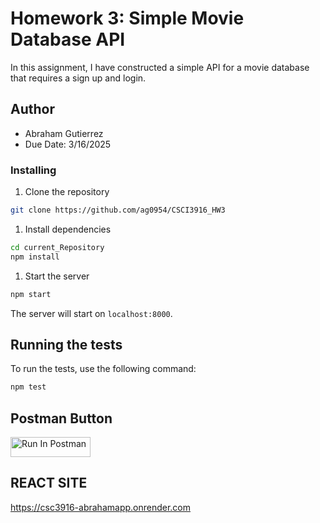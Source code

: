 # Homework 3: Simple Movie Database API

In this assignment, I have constructed a simple API for a movie database that requires a sign up and login.

## Author
- Abraham Gutierrez
- Due Date: 3/16/2025

### Installing

1. Clone the repository
```zsh
git clone https://github.com/ag0954/CSCI3916_HW3
```

1. Install dependencies
```zsh
cd current_Repository
npm install
```

1. Start the server
```zsh
npm start
```

The server will start on `localhost:8000`.

## Running the tests

To run the tests, use the following command:

```bash
npm test
```

## Postman Button

[<img src="https://run.pstmn.io/button.svg" alt="Run In Postman" style="width: 128px; height: 32px;">](https://app.getpostman.com/run-collection/41591718-434087f5-dd9a-4e6e-8a60-c9816155e261?action=collection%2Ffork&source=rip_markdown&collection-url=entityId%3D41591718-434087f5-dd9a-4e6e-8a60-c9816155e261%26entityType%3Dcollection%26workspaceId%3D01844ba1-5b74-48d1-a6fc-09d6dac43dcb#?env%5BGutierrez_HW3%5D=W3sia2V5IjoiSldUIiwidmFsdWUiOiIiLCJlbmFibGVkIjp0cnVlLCJ0eXBlIjoiZGVmYXVsdCIsInNlc3Npb25WYWx1ZSI6IkpXVC4uLiIsImNvbXBsZXRlU2Vzc2lvblZhbHVlIjoiSldUIGV5SmhiR2NpT2lKSVV6STFOaUlzSW5SNWNDSTZJa3BYVkNKOS5leUpwWkNJNklqWTNaR0UwTkRVNVptSTVNMlU0T1RJd1pEYzNObVJsWlNJc0luVnpaWEp1WVcxbElqb2lhbTlvYmk1a2IyVkFaMjFoYVd3dVkyOXRJaXdpYVdGMElqb3hOelF5TXpVNE1ERXdMQ0psZUhBaU9qRTNOREl6TmpFMk1UQjkuNmFsdldMTHVEM3Vpb251a0tmam1UNDBOd1Mxa0YtS0pLYlphdkhYVC1jdyIsInNlc3Npb25JbmRleCI6MH1d)

## REACT SITE

https://csc3916-abrahamapp.onrender.com
